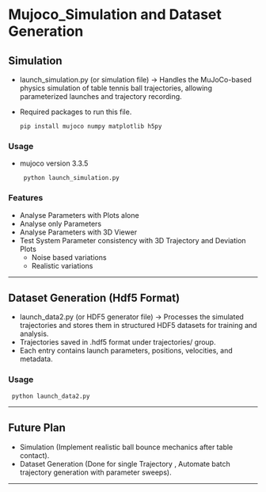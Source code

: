 # Mujoco_Simulation and Dataset Generation


## Simulation

- launch_simulation.py (or simulation file) → Handles the MuJoCo-based physics simulation of table tennis ball trajectories, allowing parameterized launches and trajectory recording.
- Required packages to run this file.
  
    ```
    pip install mujoco numpy matplotlib h5py
    ```
 ### Usage

 - mujoco version 3.3.5

     
    ```
     python launch_simulation.py
    ```

  ### Features
  - Analyse Parameters with Plots alone
  - Analyse only Parameters
  - Analyse Parameters with 3D Viewer
  - Test System Parameter consistency with 3D Trajectory and Deviation Plots
    -  Noise based variations
    -  Realistic variations
---   
## Dataset Generation (Hdf5 Format)

  - launch_data2.py (or HDF5 generator file) → Processes the simulated trajectories and stores them in structured HDF5 datasets for training and analysis.
  - Trajectories saved in .hdf5 format under trajectories/ group.
  - Each entry contains launch parameters, positions, velocities, and metadata.

  ### Usage

   ```
    python launch_data2.py
   ```

---

## Future Plan

- Simulation (Implement realistic ball bounce mechanics after table contact).
- Dataset Generation (Done for single Trajectory , Automate batch trajectory generation with parameter sweeps).

---

